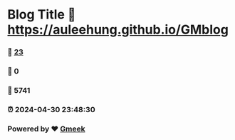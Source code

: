 # Blog Title :link: https://auleehung.github.io/GMblog 
### :page_facing_up: [23](https://auleehung.github.io/GMblog/tag.html) 
### :speech_balloon: 0 
### :hibiscus: 5741 
### :alarm_clock: 2024-04-30 23:48:30 
### Powered by :heart: [Gmeek](https://github.com/Meekdai/Gmeek)
